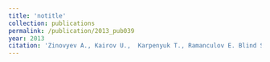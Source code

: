 ```yaml
---
title: 'notitle'
collection: publications
permalink: /publication/2013_pub039
year: 2013
citation: 'Zinovyev A., Kairov U.,  Karpenyuk T., Ramanculov E. Blind Source Separation Methods For Deconvolution Of Complex Signals In Cancer Biology. 2013. <i>Biochemical and Biophysical Research Communications</i> <b>430</b>(3), 1182-1187.'
---
```

